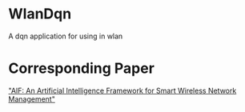 # WlanDqn

A dqn application for using in wlan

# Corresponding Paper

["AIF: An Artificial Intelligence Framework for Smart Wireless Network Management"](http://ieeexplore.ieee.org/document/8119495/metrics)
